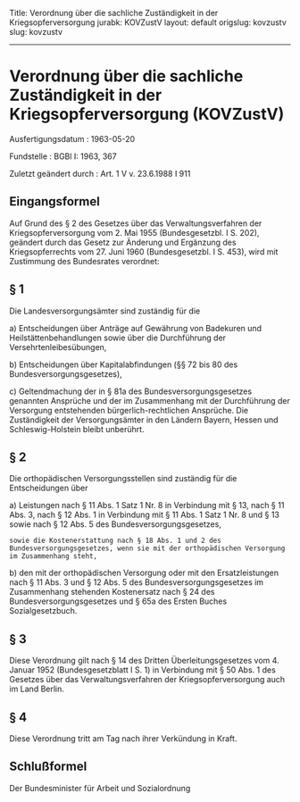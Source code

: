 Title: Verordnung über die sachliche Zuständigkeit in der Kriegsopferversorgung
jurabk: KOVZustV
layout: default
origslug: kovzustv
slug: kovzustv

---

# Verordnung über die sachliche Zuständigkeit in der Kriegsopferversorgung (KOVZustV)

Ausfertigungsdatum
:   1963-05-20

Fundstelle
:   BGBl I: 1963, 367

Zuletzt geändert durch
:   Art. 1 V v. 23.6.1988 I 911


## Eingangsformel

Auf Grund des § 2 des Gesetzes über das Verwaltungsverfahren der
Kriegsopferversorgung vom 2. Mai 1955 (Bundesgesetzbl. I S. 202),
geändert durch das Gesetz zur Änderung und Ergänzung des
Kriegsopferrechts vom 27. Juni 1960 (Bundesgesetzbl. I S. 453), wird
mit Zustimmung des Bundesrates verordnet:


## § 1

Die Landesversorgungsämter sind zuständig für die

a)  Entscheidungen über Anträge auf Gewährung von Badekuren und
    Heilstättenbehandlungen sowie über die Durchführung der
    Versehrtenleibesübungen,


b)  Entscheidungen über Kapitalabfindungen (§§ 72 bis 80 des
    Bundesversorgungsgesetzes),


c)  Geltendmachung der in § 81a des Bundesversorgungsgesetzes genannten
    Ansprüche und der im Zusammenhang mit der Durchführung der Versorgung
    entstehenden bürgerlich-rechtlichen Ansprüche. Die Zuständigkeit der
    Versorgungsämter in den Ländern Bayern, Hessen und Schleswig-Holstein
    bleibt unberührt.





## § 2

Die orthopädischen Versorgungsstellen sind zuständig für die
Entscheidungen über

a)  Leistungen nach § 11 Abs. 1 Satz 1 Nr. 8 in Verbindung mit § 13, nach
    § 11 Abs. 3, nach § 12 Abs. 1 in Verbindung mit § 11 Abs. 1 Satz 1 Nr.
    8 und § 13 sowie nach § 12 Abs. 5 des Bundesversorgungsgesetzes,

    sowie die Kostenerstattung nach § 18 Abs. 1 und 2 des
    Bundesversorgungsgesetzes, wenn sie mit der orthopädischen Versorgung
    im Zusammenhang steht,


b)  den mit der orthopädischen Versorgung oder mit den Ersatzleistungen
    nach § 11 Abs. 3 und § 12 Abs. 5 des Bundesversorgungsgesetzes im
    Zusammenhang stehenden Kostenersatz nach § 24 des
    Bundesversorgungsgesetzes und § 65a des Ersten Buches
    Sozialgesetzbuch.





## § 3

Diese Verordnung gilt nach § 14 des Dritten Überleitungsgesetzes vom
4\. Januar 1952 (Bundesgesetzblatt I S. 1) in Verbindung mit § 50 Abs.
1 des Gesetzes über das Verwaltungsverfahren der Kriegsopferversorgung
auch im Land Berlin.


## § 4

Diese Verordnung tritt am Tag nach ihrer Verkündung in Kraft.


## Schlußformel

Der Bundesminister für Arbeit und Sozialordnung

